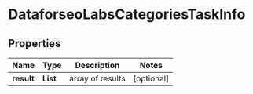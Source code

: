 # DataforseoLabsCategoriesTaskInfo


## Properties

| Name | Type | Description | Notes |
|------------ | ------------- | ------------- | -------------|
**result** | **List<DataforseoLabsCategoriesResultInfo>** | array of results |[optional]|